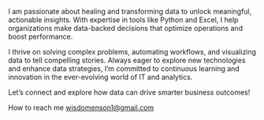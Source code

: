 I am passionate about healing and transforming data to unlock meaningful, actionable insights. With expertise in tools like Python and Excel, I help organizations make data-backed decisions that optimize operations and boost performance.

I thrive on solving complex problems, automating workflows, and visualizing data to tell compelling stories. Always eager to explore new technologies and enhance data strategies, I’m committed to continuous learning and innovation in the ever-evolving world of IT and analytics.

Let’s connect and explore how data can drive smarter business outcomes!

How to reach me wisdomenson1@gmail.com

<!---
wisdomenson/wisdomenson is a ✨ special ✨ repository because its `README.md` (this file) appears on your GitHub profile.
You can click the Preview link to take a look at your changes.
--->

